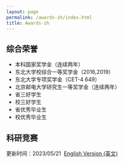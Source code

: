 ```yaml
---
layout: page
permalink: /awards-zh/index.html
title: Awards-zh
---
```


## 综合荣誉

- 本科国家奖学金（连续两年）
- 东北大学校综合一等奖学金（2016,2019）
- 东北大学专项奖学金（CET-4 649）
- 北京邮电大学研究生一等奖学金（连续两年）
- 省三好学生
- 校三好学生
- 省优秀毕业生
- 校优秀毕业生

## 科研竞赛




更新时间：2023/05/21&nbsp;   [English Version (英文)](https://caihanlin.com/awards/)
